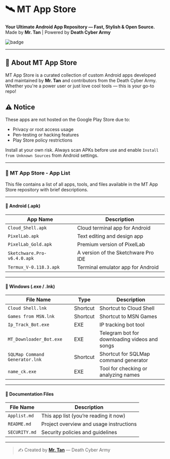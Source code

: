 # 🛰️ MT App Store

**Your Ultimate Android App Repository — Fast, Stylish & Open Source.**  
Made by **Mr. Tan** | Powered by **Death Cyber Army**

![badge](https://img.shields.io/badge/MT--App--Store-%20-black?logo=android&logoColor=green)


---

## 🧠 About MT App Store

MT App Store is a curated collection of custom Android apps developed and maintained by **Mr. Tan** and contributors from the Death Cyber Army.  
Whether you're a power user or just love cool tools — this is your go-to repo!


## ⚠️ Notice

These apps are not hosted on the Google Play Store due to:

- Privacy or root access usage
- Pen-testing or hacking features
- Play Store policy restrictions

Install at your own risk. Always scan APKs before use and enable `Install from Unknown Sources` from Android settings.

---
### 📱 MT App Store - App List

This file contains a list of all apps, tools, and files available in the MT App Store repository with brief descriptions.

---

#### 🔹 Android (.apk)

| App Name                     | Description                                      |
|-----------------------------|--------------------------------------------------|
| `Cloud_Shell.apk`           | Cloud terminal app for Android                   |
| `PixelLab.apk`              | Text editing and design app                      |
| `PixelLab_Gold.apk`         | Premium version of PixelLab                      |
| `Sketchware.Pro-v6.4.0.apk` | A version of the Sketchware Pro IDE              |
| `Termux_V-0.118.3.apk`      | Terminal emulator app for Android                |

---

#### 🔹 Windows (.exe / .lnk)

| File Name                   | Type     | Description                                   |
|----------------------------|----------|-----------------------------------------------|
| `Cloud Shell.lnk`          | Shortcut | Shortcut to Cloud Shell                       |
| `Games from MSN.lnk`       | Shortcut | Shortcut to MSN Games                         |
| `Ip_Track_Bot.exe`         | EXE      | IP tracking bot tool                          |
| `MT_Downloader_Bot.exe`    | EXE      | Telegram bot for downloading videos and songs |
| `SQLMap Command Generator.lnk` | Shortcut | Shortcut for SQLMap command generator       |
| `name_ck.exe`              | EXE      | Tool for checking or analyzing names          |

---

#### 📄 Documentation Files

| File Name     | Description                                 |
|---------------|---------------------------------------------|
| `Applist.md`  | This app list (you’re reading it now)       |
| `README.md`   | Project overview and usage instructions      |
| `SECURITY.md` | Security policies and guidelines             |

---

> ✍️ Created by **[Mr. Tan](https://github.com/Tan-vai)** — Death Cyber Army


